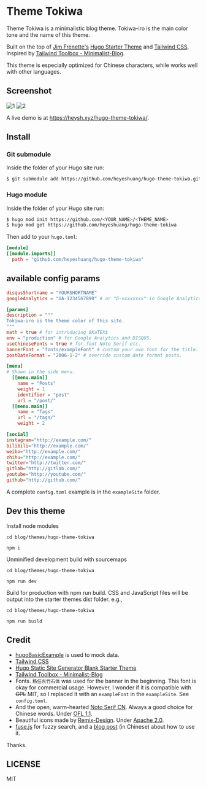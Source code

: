 # Theme Tokiwa

Theme Tokiwa is a minimalistic blog theme. Tokiwa-iro is the main color tone and the name of this theme. 

Built on the top of [Jim Frenette's](https://jimfrenette.com/2019/02/hugo-static-site-generator-blank-starter-theme/) [Hugo Starter Theme](https://github.com/jimfrenette/hugo-starter) and [Tailwind CSS](https://tailwindcss.com/). Inspired by [Tailwind Toolbox - Minimalist-Blog](https://github.com/tailwindtoolbox/Minimalist-Blog).

This theme is especially optimized for Chinese characters, while works well with other languages.

## Screenshot

![1](https://raw.githubusercontent.com/heyeshuang/hugo-theme-tokiwa/master/images/screenshot.png)
![2](https://raw.githubusercontent.com/heyeshuang/hugo-theme-tokiwa/master/images/screenshot02.png)

A live demo is at <https://heysh.xyz/hugo-theme-tokiwa/>.

## Install

### Git submodule

Inside the folder of your Hugo site run:
```bash
$ git submodule add https://github.com/heyeshuang/hugo-theme-tokiwa.git themes/hugo-theme-tokiwa
```

### Hugo module

Inside the folder of your Hugo site run:
```bash
$ hugo mod init https://github.com/<YOUR_NAME>/<THEME_NAME>
$ hugo mod get https://github.com/heyeshuang/hugo-theme-tokiwa
```

Then add to your `hugo.toml`:
```toml
[module]
[[module.imports]]
  path = "github.com/heyeshuang/hugo-theme-tokiwa"
```

## available config params

```toml
disqusShortname = "YOURSHORTNAME"
googleAnalytics = "UA-1234567890" # or "G-xxxxxxxx" in Google Analytics v4, in hugo v0.82+

[params]
description = """
Tokiwa-iro is the theme color of this site.
"""
math = true # for introducing $KaTEX$
env = "production" # for Google Analytics and DISQUS.
useChineseFonts = true # for font Noto Serif etc.
bannerFont = "fonts/exampleFont" # custom your own font for the title.
postDateFormat = "2006-1-2" # override custom date format posts.

[menu]
# Shown in the side menu.
  [[menu.main]]
    name = "Posts"
    weight = 1
    identifier = "post"
    url = "/post/"
  [[menu.main]]
    name = "Tags"
    url = "/tags/"
    weight = 2

[social]
instagram="http://example.com/"
bilibili="http://example.com/"
weibo="http://example.com/"
zhihu="http://example.com/"
twitter="http://twitter.com/"
gitlab="http://gitlab.com/"
youtube="http://youtube.com/"
github="http://github.com/"
```

A complete `config.toml` example is in the `exampleSite` folder.


## Dev this theme

Install node modules

```
cd blog/themes/hugo-theme-tokiwa

npm i
```

Unminified development build with sourcemaps

```
cd blog/themes/hugo-theme-tokiwa
    
npm run dev
```

Build for production with npm run build. CSS and JavaScript files will be output into the starter themes dist folder. e.g.,

```
cd blog/themes/hugo-theme-tokiwa
    
npm run build
```

## Credit

* [hugoBasicExample](https://github.com/gohugoio/hugoBasicExample.git) is used to mock data.
* [Tailwind CSS](https://tailwindcss.com/)
* [Hugo Static Site Generator Blank Starter Theme](https://github.com/jimfrenette/hugo-starter)
* [Tailwind Toolbox - Minimalist-Blog](https://github.com/tailwindtoolbox/Minimalist-Blog)
* Fonts. `杨任东竹石体` was used for the banner in the beginning. This font is okay for commercial usage. However, I wonder if it is compatible with ~~GPL~~ MIT, so I replaced it with an `exampleFont` in the `exampleSite`. See `config.toml`.
* And the open, warm-hearted [Noto Serif CN](https://www.google.com/get/noto/help/cjk/). Always a good choice for Chinese words. Under [OFL 1.1](https://github.com/googlefonts/noto-cjk/blob/master/LICENSE). 
* Beautiful icons made by [Remix-Design](https://github.com/Remix-Design/remixicon). Under [Apache 2.0](https://raw.githubusercontent.com/Remix-Design/RemixIcon/master/License).
* [fuse.js](https://fusejs.io/) for fuzzy search, and a [blog post](https://ttys3.net/post/hugo/hugo-fast-search/) (in Chinese) about how to use it. 

Thanks.

## LICENSE

MIT
